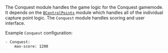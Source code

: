 The Conquest module handles the game logic for the Conquest gamemode. It depends on the [`BControlPoints`](BControlPoints.md) module which handles all of the individual capture point logic. The `Conquest` module handles scoring and user interface.

Example `Conquest` configuration:

```
- Conquest:
    max-score: 1200
```
